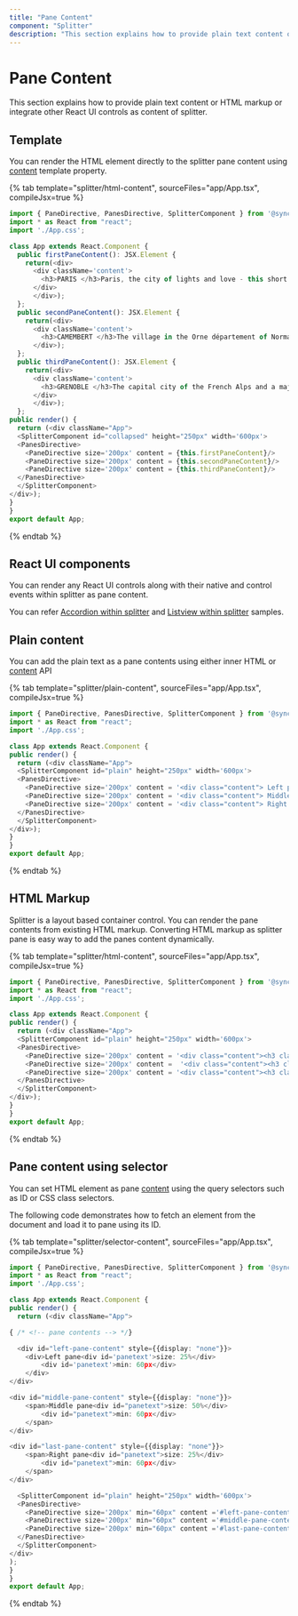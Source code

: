 ```yaml
---
title: "Pane Content"
component: "Splitter"
description: "This section explains how to provide plain text content or HTML markup or integrate other React UI controls as content of splitter."
---
```


# Pane Content

This section explains how to provide plain text content or HTML markup or integrate other React UI controls as content of splitter.

## Template

You can render the HTML element directly to the splitter pane content
using [content](../api/splitter/panePropertiesModel/#content) template property.

{% tab template="splitter/html-content", sourceFiles="app/App.tsx", compileJsx=true %}

```typescript
import { PaneDirective, PanesDirective, SplitterComponent } from '@syncfusion/ej2-react-layouts';
import * as React from "react";
import './App.css';

class App extends React.Component {
  public firstPaneContent(): JSX.Element {
    return(<div>
      <div className='content'>
        <h3>PARIS </h3>Paris, the city of lights and love - this short guide is full of ideas for how to make the most of the romanticism...
      </div>
      </div>);
  };
  public secondPaneContent(): JSX.Element {
    return(<div>
      <div className='content'>
        <h3>CAMEMBERT </h3>The village in the Orne département of Normandy where the famous French cheese is originated from. </div>
      </div>);
  };
  public thirdPaneContent(): JSX.Element {
    return(<div>
      <div className='content'>
        <h3>GRENOBLE </h3>The capital city of the French Alps and a major scientific center surrounded by many ski resorts, host of the Winter Olympics in 1968.
      </div>
      </div>);
  };
public render() {
  return (<div className="App">
  <SplitterComponent id="collapsed" height="250px" width='600px'>
  <PanesDirective>
    <PaneDirective size='200px' content = {this.firstPaneContent}/>
    <PaneDirective size='200px' content = {this.secondPaneContent}/>
    <PaneDirective size='200px' content = {this.thirdPaneContent}/>
  </PanesDirective>
  </SplitterComponent>
</div>);
}
}
export default App;

```

{% endtab %}

## React UI components

You can render any React UI controls along with their native and control events within splitter as pane content.

You can refer [Accordion within splitter](https://ej2.syncfusion.com/react/demos/#/material/splitter/accordion-navigation-menu) and [Listview within splitter](https://ej2.syncfusion.com/react/demos/#/material/splitter/details-view) samples.

## Plain content

You can add the plain text as a pane contents using either inner HTML or [content](../api/splitter/panePropertiesModel/#content) API

{% tab template="splitter/plain-content", sourceFiles="app/App.tsx", compileJsx=true %}

```typescript
import { PaneDirective, PanesDirective, SplitterComponent } from '@syncfusion/ej2-react-layouts';
import * as React from "react";
import './App.css';

class App extends React.Component {
public render() {
  return (<div className="App">
  <SplitterComponent id="plain" height="250px" width='600px'>
  <PanesDirective>
    <PaneDirective size='200px' content = '<div class="content"> Left pane </div>'/>
    <PaneDirective size='200px' content = '<div class="content"> Middle pane </div>'/>
    <PaneDirective size='200px' content = '<div class="content"> Right pane </div>'/>
  </PanesDirective>
  </SplitterComponent>
</div>);
}
}
export default App;

```

{% endtab %}

## HTML Markup

Splitter is a layout based container control. You can render the pane contents from existing HTML markup. Converting HTML markup as splitter pane is easy way to add the panes content dynamically.

{% tab template="splitter/html-content", sourceFiles="app/App.tsx", compileJsx=true %}

```typescript
import { PaneDirective, PanesDirective, SplitterComponent } from '@syncfusion/ej2-react-layouts';
import * as React from "react";
import './App.css';

class App extends React.Component {
public render() {
  return (<div className="App">
  <SplitterComponent id="plain" height="250px" width='600px'>
  <PanesDirective>
    <PaneDirective size='200px' content = '<div class="content"><h3 class="h3">PARIS </h3>Paris, the city of lights and love - this short guide is full of ideas for how to make the most of the romanticism...</div>'/>
    <PaneDirective size='200px' content =  '<div class="content"><h3 class="h3">CAMEMBERT </h3>The village in the Orne département of Normandy where the famous French cheese is originated from.</div>'/>
    <PaneDirective size='200px' content = '<div class="content"><h3 class="h3">GRENOBLE </h3>The capital city of the French Alps and a major scientific center surrounded by many ski resorts, host of the Winter Olympics in 1968.</div>'/>
  </PanesDirective>
  </SplitterComponent>
</div>);
}
}
export default App;
```

{% endtab %}

## Pane content using selector

You can set HTML element as pane [content](../api/splitter/panePropertiesModel/#content) using the query selectors such as ID or CSS class selectors.

The following code demonstrates how to fetch an element from the document and load it to pane using its ID.

{% tab template="splitter/selector-content", sourceFiles="app/App.tsx", compileJsx=true %}

```typescript
import { PaneDirective, PanesDirective, SplitterComponent } from '@syncfusion/ej2-react-layouts';
import * as React from "react";
import './App.css';

class App extends React.Component {
public render() {
  return (<div className="App">

{ /* <!-- pane contents --> */}

  <div id="left-pane-content" style={{display: "none"}}>
    <div>Left pane<div id='panetext'>size: 25%</div>
        <div id='panetext'>min: 60px</div>
    </div>
</div>

<div id="middle-pane-content" style={{display: "none"}}>
    <span>Middle pane<div id="panetext">size: 50%</div>
        <div id="panetext">min: 60px</div>
    </span>
</div>

<div id="last-pane-content" style={{display: "none"}}>
    <span>Right pane<div id="panetext">size: 25%</div>
        <div id="panetext">min: 60px</div>
    </span>
</div>

  <SplitterComponent id="plain" height="250px" width='600px'>
  <PanesDirective>
    <PaneDirective size='200px' min="60px" content ='#left-pane-content'/>
    <PaneDirective size='200px' min="60px" content ='#middle-pane-content'/>
    <PaneDirective size='200px' min="60px" content ='#last-pane-content'/>
  </PanesDirective>
  </SplitterComponent>
</div>
);
}
}
export default App;
```

{% endtab %}